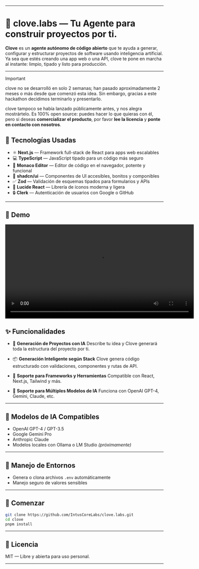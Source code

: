 
---

# 🌿 clove.labs — Tu Agente para construir proyectos por ti.

**Clove** es un **agente autónomo de código abierto** que te ayuda a generar, configurar y estructurar proyectos de software usando inteligencia artificial. Ya sea que estés creando una app web o una API, clove te pone en marcha al instante: limpio, tipado y listo para producción.

---

> [!IMPORTANT]
> clove no se desarrolló en solo 2 semanas; han pasado aproximadamente 2 meses o más desde que comenzó esta idea. Sin embargo, gracias a este hackathon decidimos terminarlo y presentarlo.
>
> clove tampoco se había lanzado públicamente antes, y nos alegra mostrártelo. Es 100% open source: puedes hacer lo que quieras con él, pero si deseas **comercializar el producto**, por favor **lee la licencia** y **ponte en contacto con nosotros**.

## 🧪 Tecnologías Usadas

* ⚛️ **Next.js** — Framework full-stack de React para apps web escalables
* 💻 **TypeScript** — JavaScript tipado para un código más seguro
* 🧩 **Monaco Editor** — Editor de código en el navegador, potente y funcional
* 🎨 **shadcn/ui** — Componentes de UI accesibles, bonitos y componibles
* ✅ **Zod** — Validación de esquemas tipados para formularios y APIs
* 🔗 **Lucide React** — Librería de íconos moderna y ligera
* 🔒 **Clerk** — Autenticación de usuarios con Google o GitHub

---

## 🎥 Demo

<video width="600" controls>
  <source src="https://github.com/IntusCoreLabs/clove.labs/blob/main/public/demo.mp4" type="video/mp4">
  Tu navegador no soporta el tag de video.
</video>

## ✨ Funcionalidades

* 🧠 **Generación de Proyectos con IA**
  Describe tu idea y Clove generará toda la estructura del proyecto por ti.

* 📦 **Generación Inteligente según Stack**
  Clove genera código estructurado con validaciones, componentes y rutas de API.

* 🧱 **Soporte para Frameworks y Herramientas**
  Compatible con React, Next.js, Tailwind y más.

* 🤖 **Soporte para Múltiples Modelos de IA**
  Funciona con OpenAI GPT-4, Gemini, Claude, etc.

---

## 🧠 Modelos de IA Compatibles

* OpenAI GPT-4 / GPT-3.5
* Google Gemini Pro
* Anthropic Claude
* Modelos locales con Ollama o LM Studio *(próximamente)*

---

## 🔐 Manejo de Entornos

* Genera o clona archivos `.env` automáticamente
* Manejo seguro de valores sensibles

---

## 🚀 Comenzar

```bash
git clone https://github.com/IntusCoreLabs/clove.labs.git
cd clove
pnpm install
```

---

## 📄 Licencia

MIT — Libre y abierta para uso personal.

---
